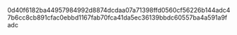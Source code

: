 0d40f6182ba44957984992d8874dcdaa07a71398ffd0560cf56226b144adc47b6cc8cb891cfac0ebbd1167fab70fca41da5ec36139bbdc60557ba4a591a9fadc
